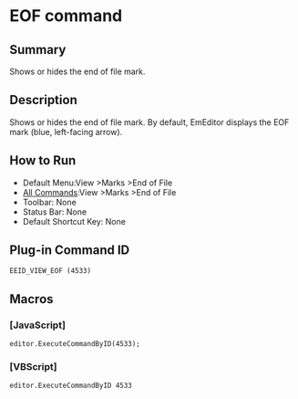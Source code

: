 # EOF command

## Summary

Shows or hides the end of file mark.

## Description

Shows or hides the end of file mark. By default, EmEditor displays the EOF mark (blue, left-facing arrow).

## How to Run

- Default Menu:View \>Marks \>End of File
- [All Commands](../tools/all_commands):View \>Marks \>End of File
- Toolbar: None
- Status Bar: None
- Default Shortcut Key: None

## Plug-in Command ID

```
EEID_VIEW_EOF (4533)```

## Macros

### \[JavaScript\]

```
editor.ExecuteCommandByID(4533);
```

### \[VBScript\]

```
editor.ExecuteCommandByID 4533
```
